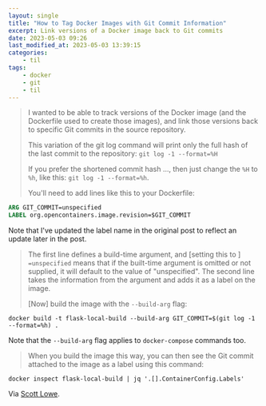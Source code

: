 ```yaml
---
layout: single
title: "How to Tag Docker Images with Git Commit Information"
excerpt: Link versions of a Docker image back to Git commits
date: 2023-05-03 09:26
last_modified_at: 2023-05-03 13:39:15
categories:
    - til
tags:
    - docker
    - git
    - til
---
```


> I wanted to be able to track versions of the Docker image (and the Dockerfile used to create those images), and link those versions back to specific Git commits in the source repository.
>
> This variation of the git log command will print only the full hash of the last commit to the repository: `git log -1 --format=%H`
>
> If you prefer the shortened commit hash ..., then just change the `%H` to `%h`, like this: `git log -1 --format=%h`.
>
> You'll need to add lines like this to your Dockerfile:

```dockerfile
ARG GIT_COMMIT=unspecified
LABEL org.opencontainers.image.revision=$GIT_COMMIT
```

Note that I've updated the label name in the original post to reflect an update later in the post.

> The first line defines a build-time argument, and \[setting this to \] `=unspecified` means that if the built-time argument is omitted or not supplied,
> it will default to the value of "unspecified". The second line takes the information from the argument and adds it as a label on the image.
>
> \[Now\] build the image with the `--build-arg` flag:

```shell
docker build -t flask-local-build --build-arg GIT_COMMIT=$(git log -1 --format=%h) .
```

Note that the `--build-arg` flag applies to `docker-compose` commands too.

> When you build the image this way, you can then see the Git commit attached to the image as a label using this command:

```shell
docker inspect flask-local-build | jq '.[].ContainerConfig.Labels'
```

Via [Scott Lowe](https://blog.scottlowe.org/2017/11/08/how-tag-docker-images-git-commit-information/).
